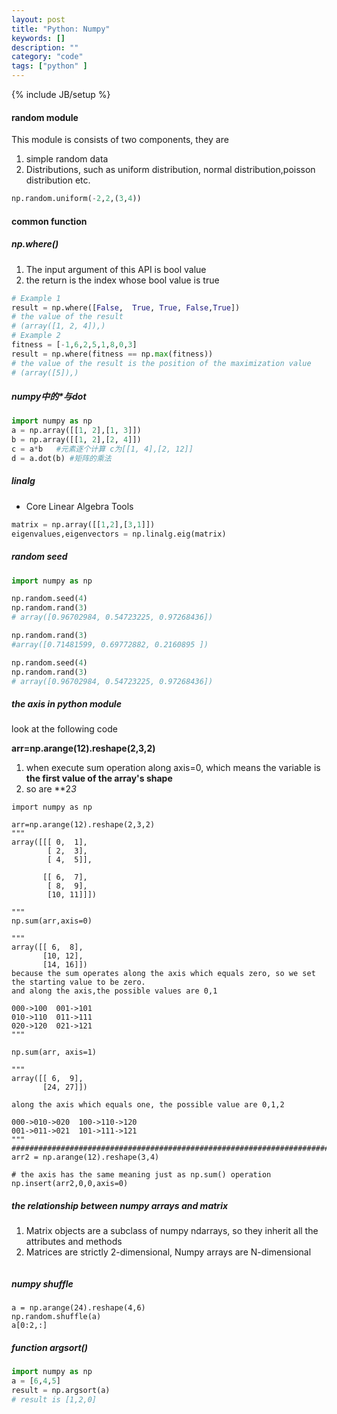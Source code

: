 ```yaml
---
layout: post
title: "Python: Numpy"
keywords: []
description: ""
category: "code"
tags: ["python" ]
---
```

{% include JB/setup %}



#### random module
This module is consists of two components, they are <br />
1. simple random data
2. Distributions, such as uniform distribution, normal distribution,poisson distribution etc.

```python
np.random.uniform(-2,2,(3,4))
```


#### common function

##### np.where()
1. The input argument of this API is bool value
2. the return is the index whose bool value is true

```python
# Example 1
result = np.where([False,  True, True, False,True])
# the value of the result
# (array([1, 2, 4]),)
# Example 2
fitness = [-1,6,2,5,1,8,0,3]
result = np.where(fitness == np.max(fitness))
# the value of the result is the position of the maximization value
# (array([5]),)
```


##### numpy中的\*与dot
```python
import numpy as np
a = np.array([[1, 2],[1, 3]])
b = np.array([[1, 2],[2, 4]])
c = a*b   #元素逐个计算 c为[[1, 4],[2, 12]]
d = a.dot(b) #矩阵的乘法
```

##### linalg
+ Core Linear Algebra Tools

```python
matrix = np.array([[1,2],[3,1]])
eigenvalues,eigenvectors = np.linalg.eig(matrix)
```

##### random seed


```python
import numpy as np

np.random.seed(4)
np.random.rand(3)
# array([0.96702984, 0.54723225, 0.97268436])

np.random.rand(3)
#array([0.71481599, 0.69772882, 0.2160895 ])

np.random.seed(4)
np.random.rand(3)
# array([0.96702984, 0.54723225, 0.97268436])
```

##### the axis in python module

look at the following code 

**arr=np.arange(12).reshape(2,3,2)**

1. when execute sum operation along axis=0, which means the variable is **the first value of the array's shape**
2. so are **2*3*

```python3
import numpy as np

arr=np.arange(12).reshape(2,3,2)
"""
array([[[ 0,  1],
        [ 2,  3],
        [ 4,  5]],

       [[ 6,  7],
        [ 8,  9],
        [10, 11]]])

"""
np.sum(arr,axis=0)

"""
array([[ 6,  8],
       [10, 12],
       [14, 16]])
because the sum operates along the axis which equals zero, so we set the starting value to be zero.
and along the axis,the possible values are 0,1 

000->100  001->101
010->110  011->111
020->120  021->121
"""

np.sum(arr, axis=1)

"""
array([[ 6,  9],
       [24, 27]])

along the axis which equals one, the possible value are 0,1,2

000->010->020  100->110->120
001->011->021  101->111->121
"""
########################################################################
arr2 = np.arange(12).reshape(3,4)

# the axis has the same meaning just as np.sum() operation
np.insert(arr2,0,0,axis=0)

```

##### the relationship between numpy arrays and matrix

1. Matrix objects are a subclass of numpy ndarrays, so they inherit all the attributes and methods 
2. Matrices are strictly 2-dimensional, Numpy arrays are N-dimensional

```python

```

##### numpy shuffle

```python3
a = np.arange(24).reshape(4,6)
np.random.shuffle(a)
a[0:2,:]
```

##### function argsort()

```python
import numpy as np
a = [6,4,5]
result = np.argsort(a) 
# result is [1,2,0]
```
 


